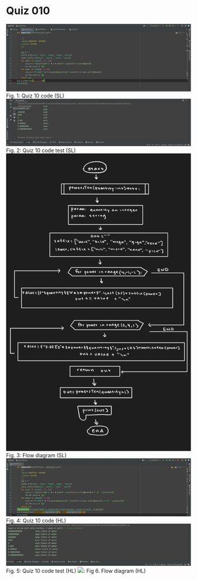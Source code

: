 # Quiz 010

![](quiz010sl.png)
Fig. 1: Quiz 10 code (SL)
![](quiz010sltest.png)
Fig. 2: Quiz 10 code test (SL)
![](quiz010slflowdiagram.png)
Fig. 3: Flow diagram (SL)
![](quiz010.png)
Fig. 4: Quiz 10 code (HL)
![](quiz010test.png)
Fig. 5: Quiz 10 code test (HL)
![](quiz010hlflowdiagram):
Fig 6. Flow diagram (HL)
